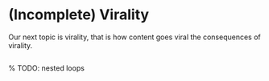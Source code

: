 # (Incomplete) Virality

Our next topic is virality, that is how content goes viral the consequences of virality.
```{tableofcontents}
```
% TODO: nested loops
